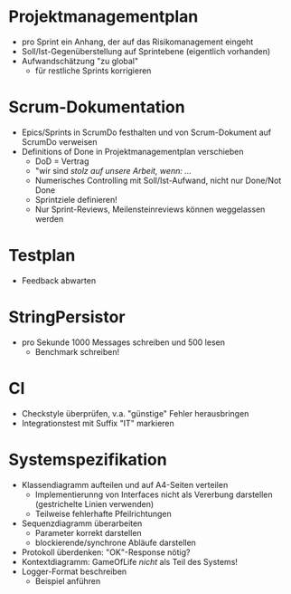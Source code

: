# Projektmanagementplan

- pro Sprint ein Anhang, der auf das Risikomanagement eingeht
- Soll/Ist-Gegenüberstellung auf Sprintebene (eigentlich vorhanden)
- Aufwandschätzung "zu global"
    - für restliche Sprints korrigieren

# Scrum-Dokumentation

- Epics/Sprints in ScrumDo festhalten und von Scrum-Dokument auf ScrumDo verweisen
- Definitions of Done in Projektmanagementplan verschieben
    - DoD = Vertrag
    - "wir sind _stolz auf unsere Arbeit, wenn: ..._
    - Numerisches Controlling mit Soll/Ist-Aufwand, nicht nur Done/Not Done
    - Sprintziele definieren!
    - Nur Sprint-Reviews, Meilensteinreviews können weggelassen werden

# Testplan

- Feedback abwarten

# StringPersistor

- pro Sekunde 1000 Messages schreiben und 500 lesen
    - Benchmark schreiben!

# CI

- Checkstyle überprüfen, v.a. "günstige" Fehler herausbringen
- Integrationstest mit Suffix "IT" markieren

# Systemspezifikation

- Klassendiagramm aufteilen und auf A4-Seiten verteilen
    - Implementierunng von Interfaces nicht als Vererbung darstellen (gestrichelte Linien verwenden)
    - Teilweise fehlerhafte Pfeilrichtungen
- Sequenzdiagramm überarbeiten
    - Parameter korrekt darstellen
    - blockierende/synchrone Abläufe darstellen
- Protokoll überdenken: "OK"-Response nötig?
- Kontextdiagramm: GameOfLife _nicht_ als Teil des Systems!
- Logger-Format beschreiben
    - Beispiel anführen
